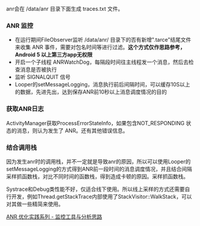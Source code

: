 anr会在 /data/anr 目录下面生成 traces.txt 文件。

### ANR 监控
* 在运行期间FileObserver监听 /data/anr/ 目录下的否有新增".tarce"结尾文件来收集 ANR 事件，需要对包名时间等进行过滤。**这个方式仅作思路参考，Android 5 以上第三方app无权限**
* 开启一个子线程 ANRWatchDog，每隔段时间往主线程发一个消息，然后去检查消息是否被执行
* 监听 SIGNALQUIT 信号
* Looper的setMessageLogging，消息执行前后间隔时间，可以缓存10S以上的数据，先进先出，达到保存ANR前10秒以上消息调度情况的目的

### 获取ANR日志
ActivityManager获取ProcessErrorStateInfo，如果包含NOT_RESPONDING 状态的消息，则认为发生了 ANR。还有其他错误信息。

### 结合调用栈
因为发生anr时的调用栈，并不一定就是导致anr的原因，所以可以使用Looper的setMessageLogging的方式得到ANR前一段时间的消息调度情况，并且结合间隔采样抓函数栈，对比不同时间的函数栈，得到造成卡顿的原因。采样抓函数栈。

Systrace和Debug类性能不好，仅适合线下使用。所以线上采样的方式还需要自行开发，例如Thread.getStackTrace内部使用了StackVisitor::WalkStack，可以对其做一些精简来使用。

[ANR 优化实践系列 - 监控工具与分析思路](https://juejin.cn/post/6942665216781975582)
